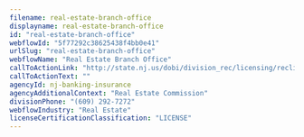 ```yaml
---
filename: real-estate-branch-office
displayname: real-estate-branch-office
id: "real-estate-branch-office"
webflowId: "5f77292c38625438f4bb0e41"
urlSlug: "real-estate-branch-office"
webflowName: "Real Estate Branch Office"
callToActionLink: "http://state.nj.us/dobi/division_rec/licensing/reclic_menu.htm"
callToActionText: ""
agencyId: nj-banking-insurance
agencyAdditionalContext: "Real Estate Commission"
divisionPhone: "(609) 292-7272"
webflowIndustry: "Real Estate"
licenseCertificationClassification: "LICENSE"
---
```

